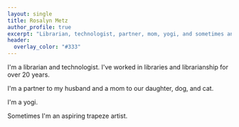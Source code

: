 ```yaml
---
layout: single
title: Rosalyn Metz
author_profile: true
excerpt: "Librarian, technologist, partner, mom, yogi, and sometimes an aspiring trapeze artist."
header:
  overlay_color: "#333"
---
```

I'm a librarian and technologist.  I've worked in libraries and librarianship for over 20 years.

I'm a partner to my husband and a mom to our daughter, dog, and cat.

I'm a yogi.

Sometimes I'm an aspiring trapeze artist.
